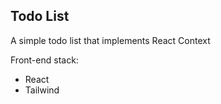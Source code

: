 ## Todo List 

A simple todo list that implements React Context

Front-end stack:

 * React
 * Tailwind
